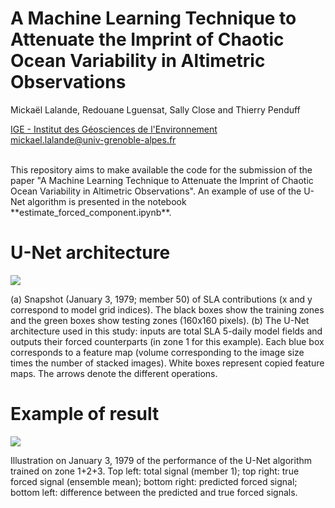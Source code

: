 

# A Machine Learning Technique to Attenuate the Imprint of Chaotic Ocean Variability in Altimetric Observations

Mickaël Lalande, Redouane Lguensat, Sally Close and Thierry Penduff

[IGE - Institut des Géosciences de l'Environnement](http://www.ige-grenoble.fr/)<br/>
<mickael.lalande@univ-grenoble-alpes.fr>


<br/>
This repository aims to make available the code for the submission of the paper "A Machine Learning Technique to Attenuate the Imprint of Chaotic Ocean Variability in Altimetric Observations". An example of use of the U-Net algorithm is presented in the notebook **estimate_forced_component.ipynb**. 


# U-Net architecture 

![](img/unet.png)

(a) Snapshot (January 3, 1979; member 50) of SLA contributions (x and y correspond to model grid indices). The black boxes show the training zones and the green boxes show testing zones (160x160 pixels). (b) The U-Net architecture used in this study: inputs are total SLA 5-daily model fields and outputs their forced counterparts (in zone 1 for this example). Each blue box corresponds to a feature map (volume corresponding to the image size times the number of stacked images). White boxes represent copied feature maps. The arrows denote the different operations.

# Example of result

![](img/pred.png)

Illustration on January 3, 1979 of the performance of the U-Net algorithm trained on zone 1+2+3. Top left: total signal (member 1); top right: true forced signal (ensemble mean); bottom right: predicted forced signal; bottom left: difference between the predicted and true forced signals.
<!--stackedit_data:
eyJoaXN0b3J5IjpbNDcwNTg3MTUzLC0xODY0ODk2NjM1LDE4ND
AwMjkwODksLTIwNDQxNjAyMjVdfQ==
-->